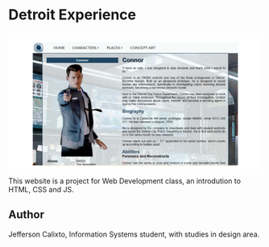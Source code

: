 # Detroit Experience
![Screenshot of my project](screenshot.png)
This website is a project for Web Development class, an introdution to HTML, CSS and JS.
## Author
Jefferson Calixto, Information Systems student, with studies in design area.
